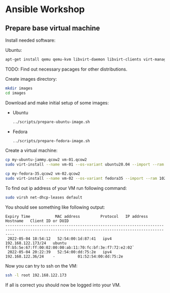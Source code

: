 # Ansible Workshop

## Prepare base virtual machine

Install needed software:

Ubuntu:

```bash
apt-get install qemu qemu-kvm libvirt-daemon libvirt-clients virt-manager cloud-image-utils
```

TODO: Find out necessary pacages for other distributions.

Create images directory:

```bash
mkdir images
cd images
```

Download and make initial setup of some images:

- Ubuntu
  
  ```bash
  ../scripts/prepare-ubuntu-image.sh
  ```

- Fedora

  ```bash
  ../scripts/prepare-fedora-image.sh
  ```
  
Create a virtual machine:

```bash
cp my-ubuntu-jammy.qcow2 vm-01.qcow2
sudo virt-install --name vm-01 --os-variant ubuntu20.04 --import --ram 1024 --vcpus 2 --disk vm-01.qcow2
```

```bash
cp my-fedora-35.qcow2 vm-02.qcow2
sudo virt-install --name vm-02 --os-variant fedora35 --import --ram 1024 --vcpus 2 --disk vm-02.qcow2
```

To find out ip address of your VM run following command:

```bash
sudo virsh net-dhcp-leases default
```

You should see something like following output:

```
Expiry Time           MAC address         Protocol   IP address           Hostname   Client ID or DUID
------------------------------------------------------------------------------------------------------------------------------------------------
 2022-05-04 18:54:12   52:54:00:1d:87:41   ipv4       192.168.122.173/24   ubuntu     ff:b5:5e:67:ff:00:02:00:00:ab:11:70:fc:bf:3e:f7:72:e2:02`
 2022-05-04 20:22:39   52:54:00:dd:75:2e   ipv4       192.168.122.36/24    -          01:52:54:00:dd:75:2e
```

Now you can try to ssh on the VM:

```bash
ssh -l root 192.168.122.173
```

If all is correct you should now be logged into your VM.
